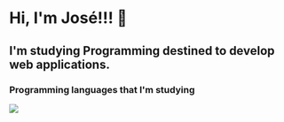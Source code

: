 # Hi, I'm José!!! 🦦
## I'm studying Programming destined to develop web applications.

### Programming languages that I'm studying

![](https://pin.it/55dMiWk)


